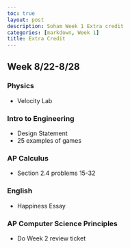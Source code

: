 ```yaml
---
toc: true
layout: post
description: Soham Week 1 Extra credit
categories: [markdown, Week 1]
title: Extra Credit
---
```


## Week 8/22-8/28

### Physics
- Velocity Lab

### Intro to Engineering
- Design Statement
- 25 examples of games

### AP Calculus
- Section 2.4 problems 15-32

### English
- Happiness Essay

### AP Computer Science Principles
- Do Week 2 review ticket
